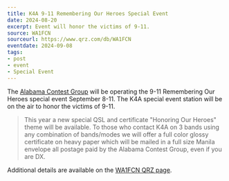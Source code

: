 ```yaml
---
title: K4A 9-11 Remembering Our Heroes Special Event
date: 2024-08-20
excerpt: Event will honor the victims of 9-11.
source: WA1FCN
sourceurl: https://www.qrz.com/db/WA1FCN
eventdate: 2024-09-08
tags:
- post
- event
- Special Event
---
```

The [Alabama Contest Group](http://alabamacontestgroup.org/) will be operating the 9-11 Remembering Our Heroes special event September 8-11. The K4A special event station will be on the air to honor the victims of 9-11.

> This year a new special QSL and certificate "Honoring Our Heroes" theme  will be available. To those who contact K4A on 3 bands using any combination of bands/modes we will offer a full color glossy certificate on heavy paper which will be mailed in a full size Manila envelope all postage paid by the Alabama Contest Group, even if you are DX.

Additional details are available on the [WA1FCN QRZ page](https://www.qrz.com/db/WA1FCN).